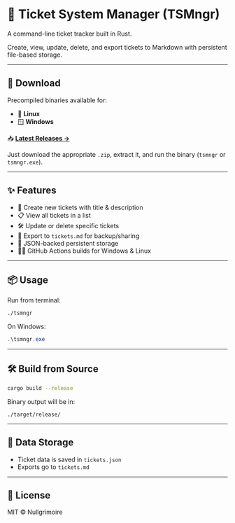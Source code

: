 # 🧾 Ticket System Manager (TSMngr)

A command-line ticket tracker built in Rust.

Create, view, update, delete, and export tickets to Markdown with persistent file-based storage.

---

## 🚀 Download

Precompiled binaries available for:

- 🐧 **Linux**
- 🪟 **Windows**

📥 **[Latest Releases →](https://github.com/Nullgrimoire/TSMngr/releases)**

Just download the appropriate `.zip`, extract it, and run the binary (`tsmngr` or `tsmngr.exe`).

---

## ✨ Features

- 🎫 Create new tickets with title & description
- 📋 View all tickets in a list
- 🛠️ Update or delete specific tickets
- 🧾 Export to `tickets.md` for backup/sharing
- 💾 JSON-backed persistent storage
- 🧙‍♂️ GitHub Actions builds for Windows & Linux

---

## 📦 Usage

Run from terminal:

```bash
./tsmngr
```

On Windows:

```powershell
.\tsmngr.exe
```

---

## 🛠 Build from Source

```bash
cargo build --release
```

Binary output will be in:

```text
./target/release/
```

---

## 📁 Data Storage

- Ticket data is saved in `tickets.json`
- Exports go to `tickets.md`

---

## 📜 License

MIT © Nullgrimoire
